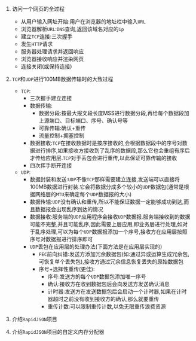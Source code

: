 1. 访问一个网页的全过程
    * 从用户输入网址开始:用户在浏览器的地址栏中输入`URL`
    * 浏览器解析`URL`:`DNS`查询,返回该域名对应的`ip`
    * 建立`TCP`连接:三次握手
    * 发生`HTTP`请求
    * 服务器处理请求并返回响应
    * 浏览器接收响应并渲染网页
    * 连接关闭(或保持连接)
2. `TCP`和`UDP`进行100MB数据传输时的大致过程
    * `TCP`:
        - 三次握手建立连接
        - 数据传输:
            * 数据分段:按最大报文段长度MSS进行数据分段,再给每个数据段加上源端口、目标端口、序号、确认号等
            * 可靠传输:确认+重传
            * 流量控制+拥塞控制
        - 数据接收:`TCP`在接收数据时是按序接收的,会根据数据段中的序号对数据进行排序,如果接收方接收到了乱序的数据段,那么它也会重组有序后才传给应用层.`TCP`对于丢包会进行重传,以此保证可靠传输的接收
        - 四次挥手断开连接
    * `UDP`:
        - 数据封装和发送:`UDP`不像`TCP`那样需要建立连接,发送端可以直接将100MB数据进行封装.它会将数据分成多个较小的`UDP`数据包(通常是根据网络层的`MTU`来确定每个`UDP`数据报的大小)
        - 数据传输:`UDP`没有确认和重传,所以不能保证数据一定能够成功到达,而且数据报会出现乱序到达的情况
        - 数据接收:服务端的`UDP`应用程序会接收`UDP`数据报.服务端接收到的数据可能不完整,并且可能乱序,因此需要上层应用,即业务层进行处理,如对于乱序处理,可以为每个`UDP`数据报添加一个序号,接收方在应用层按照序号对数据报进行排序即可  
        - `UDP`丢包在应用层的处理办法(下面方法是在应用层实现的)
            * `FEC`前向纠错:发送方添加冗余数据包(如:通过异或运算生成冗余包,可恢复单个丢失包),接收方通过冗余信息恢复丢失的原始数据包
            * 序号+选择性重传(更佳):
                - 序号:发送方的每个`UDP`数据包添加唯一序号
                - 确认:接收方在收到数据包后会向发送方发送确认消息  
                - 计时器:发送方在发送数据包后会启动一个计时器,如果在计时器超时之前没有收到接收方的确认,那么就要重传
                - 重传计数:可以限制重传计数,以免无限重传浪费资源 
3. 介绍`RapidJSON`项目

4. 介绍`RapidJSON`项目的自定义内存分配器